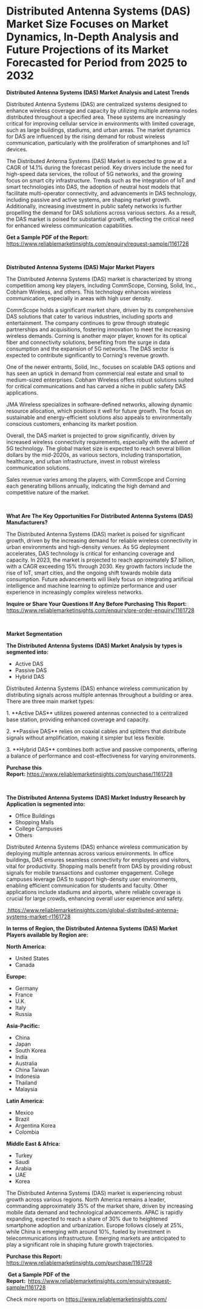 <p><h1>Distributed Antenna Systems (DAS) Market Size Focuses on Market Dynamics, In-Depth Analysis and Future Projections of its Market Forecasted for Period from 2025 to 2032</h1></p><p><strong>Distributed Antenna Systems (DAS) Market Analysis and Latest Trends</strong></p>
<p><p>Distributed Antenna Systems (DAS) are centralized systems designed to enhance wireless coverage and capacity by utilizing multiple antenna nodes distributed throughout a specified area. These systems are increasingly critical for improving cellular service in environments with limited coverage, such as large buildings, stadiums, and urban areas. The market dynamics for DAS are influenced by the rising demand for robust wireless communication, particularly with the proliferation of smartphones and IoT devices. </p><p>The Distributed Antenna Systems (DAS) Market is expected to grow at a CAGR of 14.1% during the forecast period. Key drivers include the need for high-speed data services, the rollout of 5G networks, and the growing focus on smart city infrastructure. Trends such as the integration of IoT and smart technologies into DAS, the adoption of neutral host models that facilitate multi-operator connectivity, and advancements in DAS technology, including passive and active systems, are shaping market growth. Additionally, increasing investment in public safety networks is further propelling the demand for DAS solutions across various sectors. As a result, the DAS market is poised for substantial growth, reflecting the critical need for enhanced wireless communication capabilities.</p></p>
<p><strong>Get a Sample PDF of the Report:&nbsp;</strong> <a href="https://www.reliablemarketinsights.com/enquiry/request-sample/1161728?utm_campaign=2452&utm_medium=2&utm_source=Github&utm_content=ia&utm_term=27022025&utm_id=distributed-antenna-systems-das">https://www.reliablemarketinsights.com/enquiry/request-sample/1161728</a></p>
<p>&nbsp;</p>
<p><strong>Distributed Antenna Systems (DAS) Major Market Players</strong></p>
<p><p>The Distributed Antenna Systems (DAS) market is characterized by strong competition among key players, including CommScope, Corning, Solid, Inc., Cobham Wireless, and others. This technology enhances wireless communication, especially in areas with high user density.</p><p>CommScope holds a significant market share, driven by its comprehensive DAS solutions that cater to various industries, including sports and entertainment. The company continues to grow through strategic partnerships and acquisitions, fostering innovation to meet the increasing wireless demands. Corning is another major player, known for its optical fiber and connectivity solutions, benefiting from the surge in data consumption and the expansion of 5G networks. The DAS sector is expected to contribute significantly to Corning's revenue growth.</p><p>One of the newer entrants, Solid, Inc., focuses on scalable DAS options and has seen an uptick in demand from commercial real estate and small to medium-sized enterprises. Cobham Wireless offers robust solutions suited for critical communications and has carved a niche in public safety DAS applications.</p><p>JMA Wireless specializes in software-defined networks, allowing dynamic resource allocation, which positions it well for future growth. The focus on sustainable and energy-efficient solutions also appeals to environmentally conscious customers, enhancing its market position.</p><p>Overall, the DAS market is projected to grow significantly, driven by increased wireless connectivity requirements, especially with the advent of 5G technology. The global market size is expected to reach several billion dollars by the mid-2020s, as various sectors, including transportation, healthcare, and urban infrastructure, invest in robust wireless communication solutions.</p><p>Sales revenue varies among the players, with CommScope and Corning each generating billions annually, indicating the high demand and competitive nature of the market.</p></p>
<p>&nbsp;</p>
<p><strong>What Are The Key Opportunities For Distributed Antenna Systems (DAS) Manufacturers?</strong></p>
<p><p>The Distributed Antenna Systems (DAS) market is poised for significant growth, driven by the increasing demand for reliable wireless connectivity in urban environments and high-density venues. As 5G deployment accelerates, DAS technology is critical for enhancing coverage and capacity. In 2023, the market is projected to reach approximately $7 billion, with a CAGR exceeding 15% through 2030. Key growth factors include the rise of IoT, smart cities, and the ongoing shift towards mobile data consumption. Future advancements will likely focus on integrating artificial intelligence and machine learning to optimize performance and user experience in increasingly complex wireless networks.</p></p>
<p><strong>Inquire or Share Your Questions If Any Before Purchasing This Report:</strong> <a href="https://www.reliablemarketinsights.com/enquiry/pre-order-enquiry/1161728?utm_campaign=2452&utm_medium=2&utm_source=Github&utm_content=ia&utm_term=27022025&utm_id=distributed-antenna-systems-das">https://www.reliablemarketinsights.com/enquiry/pre-order-enquiry/1161728</a></p>
<p>&nbsp;</p>
<p><strong>Market Segmentation</strong></p>
<p><strong>The Distributed Antenna Systems (DAS) Market Analysis by types is segmented into:</strong></p>
<p><ul><li>Active DAS</li><li>Passive DAS</li><li>Hybrid DAS</li></ul></p>
<p><p>Distributed Antenna Systems (DAS) enhance wireless communication by distributing signals across multiple antennas throughout a building or area. There are three main market types: </p><p>1. **Active DAS** utilizes powered antennas connected to a centralized base station, providing enhanced coverage and capacity. </p><p>2. **Passive DAS** relies on coaxial cables and splitters that distribute signals without amplification, making it simpler but less flexible. </p><p>3. **Hybrid DAS** combines both active and passive components, offering a balance of performance and cost-effectiveness for varying environments.</p></p>
<p><strong>Purchase this Report:&nbsp;</strong><a href="https://www.reliablemarketinsights.com/purchase/1161728?utm_campaign=2452&utm_medium=2&utm_source=Github&utm_content=ia&utm_term=27022025&utm_id=distributed-antenna-systems-das">https://www.reliablemarketinsights.com/purchase/1161728</a></p>
<p>&nbsp;</p>
<p><strong>The Distributed Antenna Systems (DAS) Market Industry Research by Application is segmented into:</strong></p>
<p><ul><li>Office Buildings</li><li>Shopping Malls</li><li>College Campuses</li><li>Others</li></ul></p>
<p><p>Distributed Antenna Systems (DAS) enhance wireless communication by deploying multiple antennas across various environments. In office buildings, DAS ensures seamless connectivity for employees and visitors, vital for productivity. Shopping malls benefit from DAS by providing robust signals for mobile transactions and customer engagement. College campuses leverage DAS to support high-density user environments, enabling efficient communication for students and faculty. Other applications include stadiums and airports, where reliable coverage is crucial for large crowds, enhancing overall user experience and safety.</p></p>
<p><a href="https://www.reliablemarketinsights.com/global-distributed-antenna-systems-market-r1161728?utm_campaign=2452&utm_medium=2&utm_source=Github&utm_content=ia&utm_term=27022025&utm_id=distributed-antenna-systems-das">&nbsp;https://www.reliablemarketinsights.com/global-distributed-antenna-systems-market-r1161728</a></p>
<p><strong>In terms of Region, the Distributed Antenna Systems (DAS) Market Players available by Region are:</strong></p>
<p>
    <p> <strong> North America: </strong>
        <ul>
            <li>United States</li>
            <li>Canada</li>
        </ul>
        </p> 
    <p> <strong> Europe: </strong>
        <ul>
            <li>Germany</li>
            <li>France</li>
            <li>U.K.</li>
            <li>Italy</li>
            <li>Russia</li>
        </ul>
        </p> 
    <p> <strong> Asia-Pacific: </strong>
        <ul>
            <li>China</li>
            <li>Japan</li>
            <li>South Korea</li>
            <li>India</li>
            <li>Australia</li>
            <li>China Taiwan</li>
            <li>Indonesia</li>
            <li>Thailand</li>
            <li>Malaysia</li>
        </ul>
        </p> 
    <p> <strong> Latin America: </strong>
        <ul>
            <li>Mexico</li>
            <li>Brazil</li>
            <li>Argentina Korea</li>
            <li>Colombia</li>
        </ul>
        </p> 
    <p> <strong> Middle East & Africa: </strong>
        <ul>
            <li>Turkey</li>
            <li>Saudi</li>
            <li>Arabia</li>
            <li>UAE</li>
            <li>Korea</li>
        </ul>
    </p>
    </p>
<p><p>The Distributed Antenna Systems (DAS) market is experiencing robust growth across various regions. North America remains a leader, commanding approximately 35% of the market share, driven by increasing mobile data demand and technological advancements. APAC is rapidly expanding, expected to reach a share of 30% due to heightened smartphone adoption and urbanization. Europe follows closely at 25%, while China is emerging with around 10%, fueled by investment in telecommunications infrastructure. Emerging markets are anticipated to play a significant role in shaping future growth trajectories.</p></p>
<p><strong>Purchase this Report: </strong><a href="https://www.reliablemarketinsights.com/purchase/1161728?utm_campaign=2452&utm_medium=2&utm_source=Github&utm_content=ia&utm_term=27022025&utm_id=distributed-antenna-systems-das">https://www.reliablemarketinsights.com/purchase/1161728</a></p>
<p>&nbsp;<strong>Get a Sample PDF of the Report:&nbsp;&nbsp;</strong><a href="https://www.reliablemarketinsights.com/enquiry/request-sample/1161728?utm_campaign=2452&utm_medium=2&utm_source=Github&utm_content=ia&utm_term=27022025&utm_id=distributed-antenna-systems-das">https://www.reliablemarketinsights.com/enquiry/request-sample/1161728</a></p>
<p><strong></strong></p>
<p>Check more reports on <a href="https://www.reliablemarketinsights.com/?utm_campaign=2452&utm_medium=2&utm_source=Github&utm_content=ia&utm_term=27022025&utm_id=distributed-antenna-systems-das">https://www.reliablemarketinsights.com/</a></p>